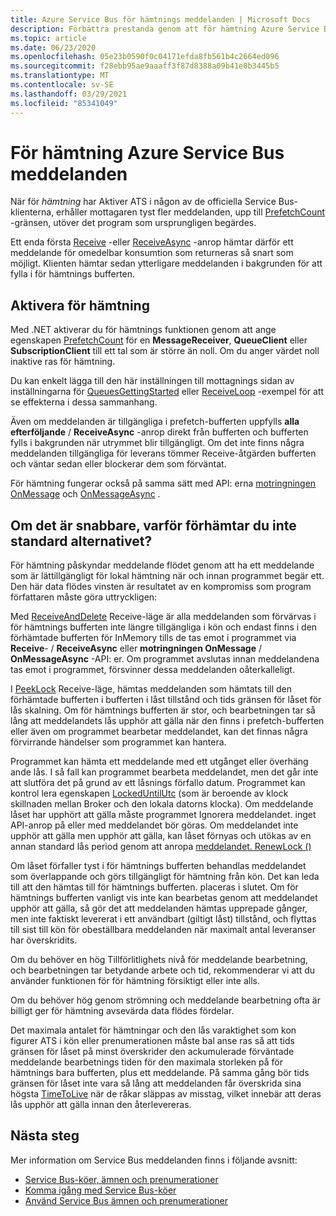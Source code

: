 ```yaml
---
title: Azure Service Bus för hämtnings meddelanden | Microsoft Docs
description: Förbättra prestanda genom att för hämtning Azure Service Bus meddelanden. Meddelanden är lätt att komma åt för lokal hämtning innan program begärs.
ms.topic: article
ms.date: 06/23/2020
ms.openlocfilehash: 05e23b0590f0c04171efda8fb561b4c2664ed096
ms.sourcegitcommit: f28ebb95ae9aaaff3f87d8388a09b41e0b3445b5
ms.translationtype: MT
ms.contentlocale: sv-SE
ms.lasthandoff: 03/29/2021
ms.locfileid: "85341049"
---
```

# <a name="prefetch-azure-service-bus-messages"></a>För hämtning Azure Service Bus meddelanden

När för *hämtning* har Aktiver ATS i någon av de officiella Service Bus-klienterna, erhåller mottagaren tyst fler meddelanden, upp till [PrefetchCount](/dotnet/api/microsoft.azure.servicebus.queueclient.prefetchcount#Microsoft_Azure_ServiceBus_QueueClient_PrefetchCount) -gränsen, utöver det program som ursprungligen begärdes.

Ett enda första [Receive](/dotnet/api/microsoft.servicebus.messaging.queueclient.receive) -eller [ReceiveAsync](/dotnet/api/microsoft.azure.servicebus.core.messagereceiver.receiveasync) -anrop hämtar därför ett meddelande för omedelbar konsumtion som returneras så snart som möjligt. Klienten hämtar sedan ytterligare meddelanden i bakgrunden för att fylla i för hämtnings bufferten.

## <a name="enable-prefetch"></a>Aktivera för hämtning

Med .NET aktiverar du för hämtnings funktionen genom att ange egenskapen [PrefetchCount](/dotnet/api/microsoft.azure.servicebus.queueclient.prefetchcount#Microsoft_Azure_ServiceBus_QueueClient_PrefetchCount) för en **MessageReceiver**, **QueueClient** eller **SubscriptionClient** till ett tal som är större än noll. Om du anger värdet noll inaktive ras för hämtning.

Du kan enkelt lägga till den här inställningen till mottagnings sidan av inställningarna för [QueuesGettingStarted](https://github.com/Azure/azure-service-bus/tree/master/samples/DotNet/Microsoft.ServiceBus.Messaging/QueuesGettingStarted) eller [ReceiveLoop](https://github.com/Azure/azure-service-bus/tree/master/samples/DotNet/Microsoft.ServiceBus.Messaging/ReceiveLoop) -exempel för att se effekterna i dessa sammanhang.

Även om meddelanden är tillgängliga i prefetch-bufferten uppfylls **alla efterföljande** / **ReceiveAsync** -anrop direkt från bufferten och bufferten fylls i bakgrunden när utrymmet blir tillgängligt. Om det inte finns några meddelanden tillgängliga för leverans tömmer Receive-åtgärden bufferten och väntar sedan eller blockerar dem som förväntat.

För hämtning fungerar också på samma sätt med API: erna [motringningen OnMessage](/dotnet/api/microsoft.servicebus.messaging.queueclient.onmessage) och [OnMessageAsync](/dotnet/api/microsoft.servicebus.messaging.queueclient.onmessageasync) .

## <a name="if-it-is-faster-why-is-prefetch-not-the-default-option"></a>Om det är snabbare, varför förhämtar du inte standard alternativet?

För hämtning påskyndar meddelande flödet genom att ha ett meddelande som är lättillgängligt för lokal hämtning när och innan programmet begär ett. Den här data flödes vinsten är resultatet av en kompromiss som program författaren måste göra uttryckligen:

Med [ReceiveAndDelete](/dotnet/api/microsoft.servicebus.messaging.receivemode) Receive-läge är alla meddelanden som förvärvas i för hämtnings bufferten inte längre tillgängliga i kön och endast finns i den förhämtade bufferten för InMemory tills de tas emot i programmet via **Receive**- / **ReceiveAsync** eller **motringningen OnMessage** / **OnMessageAsync** -API: er. Om programmet avslutas innan meddelandena tas emot i programmet, försvinner dessa meddelanden oåterkalleligt.

I [PeekLock](/dotnet/api/microsoft.servicebus.messaging.receivemode#Microsoft_ServiceBus_Messaging_ReceiveMode_PeekLock) Receive-läge, hämtas meddelanden som hämtats till den förhämtade bufferten i bufferten i låst tillstånd och tids gränsen för låset för lås skalning. Om för hämtnings bufferten är stor, och bearbetningen tar så lång att meddelandets lås upphör att gälla när den finns i prefetch-bufferten eller även om programmet bearbetar meddelandet, kan det finnas några förvirrande händelser som programmet kan hantera.

Programmet kan hämta ett meddelande med ett utgånget eller överhäng ande lås. I så fall kan programmet bearbeta meddelandet, men det går inte att slutföra det på grund av ett låsnings förfallo datum. Programmet kan kontrol lera egenskapen [LockedUntilUtc](/dotnet/api/microsoft.azure.servicebus.message.systempropertiescollection.lockeduntilutc) (som är beroende av klock skillnaden mellan Broker och den lokala datorns klocka). Om meddelande låset har upphört att gälla måste programmet Ignorera meddelandet. inget API-anrop på eller med meddelandet bör göras. Om meddelandet inte upphör att gälla men upphör att gälla, kan låset förnyas och utökas av en annan standard lås period genom att anropa [meddelandet. RenewLock ()](/dotnet/api/microsoft.azure.servicebus.core.messagereceiver.renewlockasync#Microsoft_Azure_ServiceBus_Core_MessageReceiver_RenewLockAsync_System_String_)

Om låset förfaller tyst i för hämtnings bufferten behandlas meddelandet som överlappande och görs tillgängligt för hämtning från kön. Det kan leda till att den hämtas till för hämtnings bufferten. placeras i slutet. Om för hämtnings bufferten vanligt vis inte kan bearbetas genom att meddelandet upphör att gälla, så gör det att meddelanden hämtas upprepade gånger, men inte faktiskt levererat i ett användbart (giltigt låst) tillstånd, och flyttas till sist till kön för obeställbara meddelanden när maximalt antal leveranser har överskridits.

Om du behöver en hög Tillförlitlighets nivå för meddelande bearbetning, och bearbetningen tar betydande arbete och tid, rekommenderar vi att du använder funktionen för för hämtning försiktigt eller inte alls.

Om du behöver hög genom strömning och meddelande bearbetning ofta är billigt ger för hämtning avsevärda data flödes fördelar.

Det maximala antalet för hämtningar och den lås varaktighet som kon figurer ATS i kön eller prenumerationen måste bal anse ras så att tids gränsen för låset på minst överskrider den ackumulerade förväntade meddelande bearbetnings tiden för den maximala storleken på för hämtnings bara bufferten, plus ett meddelande. På samma gång bör tids gränsen för låset inte vara så lång att meddelanden får överskrida sina högsta [TimeToLive](/dotnet/api/microsoft.azure.servicebus.message.timetolive#Microsoft_Azure_ServiceBus_Message_TimeToLive) när de råkar släppas av misstag, vilket innebär att deras lås upphör att gälla innan den återlevereras.

## <a name="next-steps"></a>Nästa steg

Mer information om Service Bus meddelanden finns i följande avsnitt:

* [Service Bus-köer, ämnen och prenumerationer](service-bus-queues-topics-subscriptions.md)
* [Komma igång med Service Bus-köer](service-bus-dotnet-get-started-with-queues.md)
* [Använd Service Bus ämnen och prenumerationer](service-bus-dotnet-how-to-use-topics-subscriptions.md)
